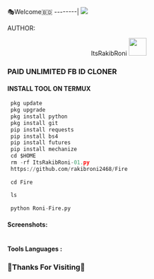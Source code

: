  
🎭Welcome🇧🇩
--------|
![](https://media.tenor.com/iVCiM9W7cvYAAAAd/welcome.gif)
 
 
 
AUTHOR:
   <p align="center">
   ItsRakibRoni <img src="https://media.tenor.com/rePDfDWO3XoAAAAM/hacking.gif" width="40px"></i></b>
   </p> 
 
 
### PAID UNLIMITED FB ID CLONER
 
 
  
#### INSTALL TOOL ON TERMUX
 
```python
 pkg update
 pkg upgrade
 pkg install python
 pkg install git
 pip install requests
 pip install bs4
 pip install futures
 pip install mechanize
 cd $HOME 
 rm -rf ItsRakibRoni-01.py
 https://github.com/rakibroni2468/Fire
 
 cd Fire
 
 ls
 
 python Roni-Fire.py
```
#### Screenshots:
 
<p align="center"><img src="">
 
 
#### Tools Languages :
 
 
### 🧐Thanks For Visiting🐅